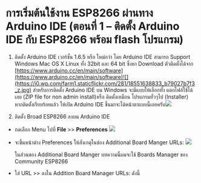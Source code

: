 # การเริ่มต้นใช้งาน ESP8266 ผ่านทาง Arduino IDE (ตอนที่ 1 – ติดตั้ง Arduino IDE กับ ESP8266 พร้อม flash โปรแกรม)

1. ติดตั้ง Arduino IDE เวอร์ชั้น 1.6.5 หรือ ใหม่กว่า โดย Arduino IDE สามารถ Support  Windows Mac OS X Linux ทั้ง 32bit และ 64 bit ซึ่งหา Download ตัวติดตั้งได้จาก [https://www.arduino.cc/en/main/software](https://www.arduino.cc/en/main/software)![](https://i0.wp.com/farm1.staticflickr.com/281/18551638833_b79027b7f3_z.jpg)
สำหรับการติดตั้ง Arduino IDE บน Windows จะมีแบบให้เลือกทั้ง แตกไฟล์ใช้ได้เลย (ZIP file for non admin install)หรือ ติดตั้งเหมือน โปรแกรมทั่วๆไป (Installer) หากติดตั้งเรียบร้อยแล้ว ให้เปิด Arduino IDE ขึ้นมาจะได้หน้าตาแบบนี้เลยครับ![](https://i1.wp.com/farm1.staticflickr.com/285/18984844170_15ffb0b09c_z.jpg?zoom=2&resize=474%2C546&ssl=1)

2. ติดตั้ง Broad ESP8266 ลงบน Arduino IDE
  * กดเลือก Menu ไปที่ **File** >> **Preferences**
![](https://i1.wp.com/farm4.staticflickr.com/3765/19166802792_494dd9b621_z.jpg?zoom=2&resize=474%2C541&ssl=1)
  * จะขึ้นหน้าต่าง Preferences  ให้สังเกตุในช่อง Additional Board Manger URLs:
  ![](https://i2.wp.com/farm1.staticflickr.com/277/19179043611_92157254b2_z.jpg?zoom=2&resize=474%2C314&ssl=1)
  
    ในส่วนของ Additional Board Manger  บทความนี้ผมจะใช้ Boards Manager ของ Community ESP8266

  * ใส่ URL >> ลงใน Addition Board Manager URLs: ดังนี้